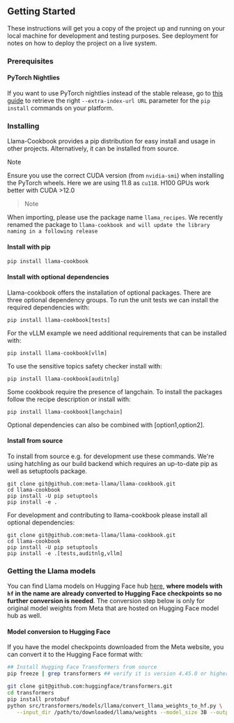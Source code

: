 ## Getting Started

These instructions will get you a copy of the project up and running on your local machine for development and testing purposes. See deployment for notes on how to deploy the project on a live system.

### Prerequisites

#### PyTorch Nightlies
If you want to use PyTorch nightlies instead of the stable release, go to [this guide](https://pytorch.org/get-started/locally/) to retrieve the right `--extra-index-url URL` parameter for the `pip install` commands on your platform.

### Installing
Llama-Cookbook provides a pip distribution for easy install and usage in other projects. Alternatively, it can be installed from source.

> [!NOTE]
> Ensure you use the correct CUDA version (from `nvidia-smi`) when installing the PyTorch wheels. Here we are using 11.8 as `cu118`.
> H100 GPUs work better with CUDA >12.0

> > [!NOTE]
When importing, please use the package name `llama_recipes`. We recently renamed the package to `llama-cookbook and will update the library naming in a following release`

#### Install with pip
```
pip install llama-cookbook
```

#### Install with optional dependencies
Llama-cookbook offers the installation of optional packages. There are three optional dependency groups.
To run the unit tests we can install the required dependencies with:
```
pip install llama-cookbook[tests]
```
For the vLLM example we need additional requirements that can be installed with:
```
pip install llama-cookbook[vllm]
```
To use the sensitive topics safety checker install with:
```
pip install llama-cookbook[auditnlg]
```
Some cookbook require the presence of langchain. To install the packages follow the recipe description or install with:
```
pip install llama-cookbook[langchain]
```
Optional dependencies can also be combined with [option1,option2].

#### Install from source
To install from source e.g. for development use these commands. We're using hatchling as our build backend which requires an up-to-date pip as well as setuptools package.
```
git clone git@github.com:meta-llama/llama-cookbook.git
cd llama-cookbook
pip install -U pip setuptools
pip install -e .
```
For development and contributing to llama-cookbook please install all optional dependencies:
```
git clone git@github.com:meta-llama/llama-cookbook.git
cd llama-cookbook
pip install -U pip setuptools
pip install -e .[tests,auditnlg,vllm]
```


### Getting the Llama models
You can find Llama models on Hugging Face hub [here](https://huggingface.co/meta-llama), **where models with `hf` in the name are already converted to Hugging Face checkpoints so no further conversion is needed**. The conversion step below is only for original model weights from Meta that are hosted on Hugging Face model hub as well.

#### Model conversion to Hugging Face
If you have the model checkpoints downloaded from the Meta website, you can convert it to the Hugging Face format with:

```bash
## Install Hugging Face Transformers from source
pip freeze | grep transformers ## verify it is version 4.45.0 or higher

git clone git@github.com:huggingface/transformers.git
cd transformers
pip install protobuf
python src/transformers/models/llama/convert_llama_weights_to_hf.py \
   --input_dir /path/to/downloaded/llama/weights --model_size 3B --output_dir /output/path
```